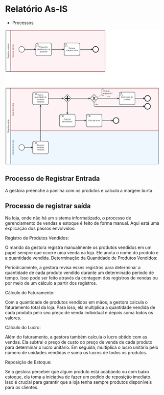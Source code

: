 # Relatório As-IS

- Processos

![Processos AS-IS](images/As-Is.png)

## Processo de Registrar Entrada

A gestora preenche a panilha com os produtos e calcula a margem burta.


## Processo de registrar saída

Na loja, onde não há um sistema informatizado, o processo de gerenciamento de vendas e estoque é feito de forma manual. Aqui está uma explicação dos passos envolvidos:

Registro de Produtos Vendidos:

O marido da gestora registra manualmente os produtos vendidos em um papel sempre que ocorre uma venda na loja. Ele anota o nome do produto e a quantidade vendida.
Determinação da Quantidade de Produtos Vendidos:

Periodicamente, a gestora revisa esses registros para determinar a quantidade de cada produto vendido durante um determinado período de tempo. Isso pode ser feito através da contagem dos registros de vendas ou por meio de um cálculo a partir dos registros.

Cálculo do Faturamento:

Com a quantidade de produtos vendidos em mãos, a gestora calcula o faturamento total da loja. Para isso, ela multiplica a quantidade vendida de cada produto pelo seu preço de venda individual e depois soma todos os valores.

Cálculo do Lucro:

Além do faturamento, a gestora também calcula o lucro obtido com as vendas. Ela subtrai o preço de custo do preço de venda de cada produto para determinar o lucro unitário. Em seguida, multiplica o lucro unitário pelo número de unidades vendidas e soma os lucros de todos os produtos.

Reposição de Estoque:

Se a gestora perceber que algum produto está acabando ou com baixo estoque, ela toma a iniciativa de fazer um pedido de reposição imediato. Isso é crucial para garantir que a loja tenha sempre produtos disponíveis para os clientes.

